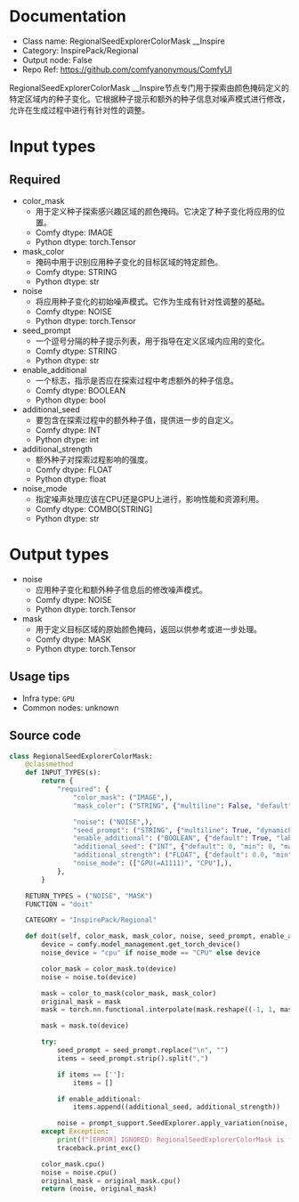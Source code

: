 
# Documentation
- Class name: RegionalSeedExplorerColorMask __Inspire
- Category: InspirePack/Regional
- Output node: False
- Repo Ref: https://github.com/comfyanonymous/ComfyUI

RegionalSeedExplorerColorMask __Inspire节点专门用于探索由颜色掩码定义的特定区域内的种子变化。它根据种子提示和额外的种子信息对噪声模式进行修改，允许在生成过程中进行有针对性的调整。

# Input types
## Required
- color_mask
    - 用于定义种子探索感兴趣区域的颜色掩码。它决定了种子变化将应用的位置。
    - Comfy dtype: IMAGE
    - Python dtype: torch.Tensor
- mask_color
    - 掩码中用于识别应用种子变化的目标区域的特定颜色。
    - Comfy dtype: STRING
    - Python dtype: str
- noise
    - 将应用种子变化的初始噪声模式。它作为生成有针对性调整的基础。
    - Comfy dtype: NOISE
    - Python dtype: torch.Tensor
- seed_prompt
    - 一个逗号分隔的种子提示列表，用于指导在定义区域内应用的变化。
    - Comfy dtype: STRING
    - Python dtype: str
- enable_additional
    - 一个标志，指示是否应在探索过程中考虑额外的种子信息。
    - Comfy dtype: BOOLEAN
    - Python dtype: bool
- additional_seed
    - 要包含在探索过程中的额外种子值，提供进一步的自定义。
    - Comfy dtype: INT
    - Python dtype: int
- additional_strength
    - 额外种子对探索过程影响的强度。
    - Comfy dtype: FLOAT
    - Python dtype: float
- noise_mode
    - 指定噪声处理应该在CPU还是GPU上进行，影响性能和资源利用。
    - Comfy dtype: COMBO[STRING]
    - Python dtype: str

# Output types
- noise
    - 应用种子变化和额外种子信息后的修改噪声模式。
    - Comfy dtype: NOISE
    - Python dtype: torch.Tensor
- mask
    - 用于定义目标区域的原始颜色掩码，返回以供参考或进一步处理。
    - Comfy dtype: MASK
    - Python dtype: torch.Tensor


## Usage tips
- Infra type: `GPU`
- Common nodes: unknown


## Source code
```python
class RegionalSeedExplorerColorMask:
    @classmethod
    def INPUT_TYPES(s):
        return {
            "required": {
                "color_mask": ("IMAGE",),
                "mask_color": ("STRING", {"multiline": False, "default": "#FFFFFF"}),

                "noise": ("NOISE",),
                "seed_prompt": ("STRING", {"multiline": True, "dynamicPrompts": False, "pysssss.autocomplete": False}),
                "enable_additional": ("BOOLEAN", {"default": True, "label_on": "true", "label_off": "false"}),
                "additional_seed": ("INT", {"default": 0, "min": 0, "max": 0xffffffffffffffff}),
                "additional_strength": ("FLOAT", {"default": 0.0, "min": 0.0, "max": 1.0, "step": 0.01}),
                "noise_mode": (["GPU(=A1111)", "CPU"],),
            },
        }

    RETURN_TYPES = ("NOISE", "MASK")
    FUNCTION = "doit"

    CATEGORY = "InspirePack/Regional"

    def doit(self, color_mask, mask_color, noise, seed_prompt, enable_additional, additional_seed, additional_strength, noise_mode):
        device = comfy.model_management.get_torch_device()
        noise_device = "cpu" if noise_mode == "CPU" else device

        color_mask = color_mask.to(device)
        noise = noise.to(device)

        mask = color_to_mask(color_mask, mask_color)
        original_mask = mask
        mask = torch.nn.functional.interpolate(mask.reshape((-1, 1, mask.shape[-2], mask.shape[-1])), size=(noise.shape[2], noise.shape[3]), mode="bilinear").squeeze(0)

        mask = mask.to(device)

        try:
            seed_prompt = seed_prompt.replace("\n", "")
            items = seed_prompt.strip().split(",")

            if items == ['']:
                items = []

            if enable_additional:
                items.append((additional_seed, additional_strength))

            noise = prompt_support.SeedExplorer.apply_variation(noise, items, noise_device, mask)
        except Exception:
            print(f"[ERROR] IGNORED: RegionalSeedExplorerColorMask is failed.")
            traceback.print_exc()

        color_mask.cpu()
        noise = noise.cpu()
        original_mask = original_mask.cpu()
        return (noise, original_mask)

```
